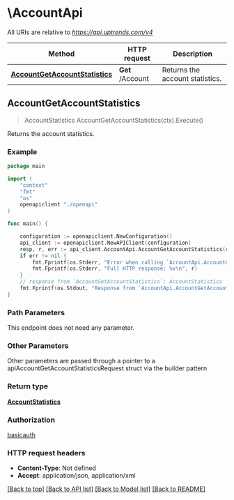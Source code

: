 # \AccountApi

All URIs are relative to *https://api.uptrends.com/v4*

Method | HTTP request | Description
------------- | ------------- | -------------
[**AccountGetAccountStatistics**](AccountApi.md#AccountGetAccountStatistics) | **Get** /Account | Returns the account statistics.



## AccountGetAccountStatistics

> AccountStatistics AccountGetAccountStatistics(ctx).Execute()

Returns the account statistics.

### Example

```go
package main

import (
    "context"
    "fmt"
    "os"
    openapiclient "./openapi"
)

func main() {

    configuration := openapiclient.NewConfiguration()
    api_client := openapiclient.NewAPIClient(configuration)
    resp, r, err := api_client.AccountApi.AccountGetAccountStatistics(context.Background()).Execute()
    if err != nil {
        fmt.Fprintf(os.Stderr, "Error when calling `AccountApi.AccountGetAccountStatistics``: %v\n", err)
        fmt.Fprintf(os.Stderr, "Full HTTP response: %v\n", r)
    }
    // response from `AccountGetAccountStatistics`: AccountStatistics
    fmt.Fprintf(os.Stdout, "Response from `AccountApi.AccountGetAccountStatistics`: %v\n", resp)
}
```

### Path Parameters

This endpoint does not need any parameter.

### Other Parameters

Other parameters are passed through a pointer to a apiAccountGetAccountStatisticsRequest struct via the builder pattern


### Return type

[**AccountStatistics**](AccountStatistics.md)

### Authorization

[basicauth](../README.md#basicauth)

### HTTP request headers

- **Content-Type**: Not defined
- **Accept**: application/json, application/xml

[[Back to top]](#) [[Back to API list]](../README.md#documentation-for-api-endpoints)
[[Back to Model list]](../README.md#documentation-for-models)
[[Back to README]](../README.md)


